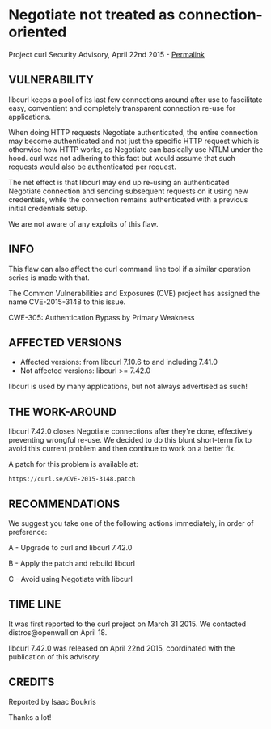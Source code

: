 Negotiate not treated as connection-oriented
============================================

Project curl Security Advisory, April 22nd 2015 -
[Permalink](https://curl.se/docs/CVE-2015-3148.html)

VULNERABILITY
-------------

libcurl keeps a pool of its last few connections around after use to
fascilitate easy, conventient and completely transparent connection re-use for
applications.

When doing HTTP requests Negotiate authenticated, the entire connection may
become authenticated and not just the specific HTTP request which is otherwise
how HTTP works, as Negotiate can basically use NTLM under the hood. curl was
not adhering to this fact but would assume that such requests would also be
authenticated per request.

The net effect is that libcurl may end up re-using an authenticated Negotiate
connection and sending subsequent requests on it using new credentials, while
the connection remains authenticated with a previous initial credentials
setup.

We are not aware of any exploits of this flaw.

INFO
----

This flaw can also affect the curl command line tool if a similar operation
series is made with that.

The Common Vulnerabilities and Exposures (CVE) project has assigned the name
CVE-2015-3148 to this issue.

CWE-305: Authentication Bypass by Primary Weakness

AFFECTED VERSIONS
-----------------

- Affected versions: from libcurl 7.10.6 to and including 7.41.0
- Not affected versions: libcurl >= 7.42.0

libcurl is used by many applications, but not always advertised as such!

THE WORK-AROUND
---------------

libcurl 7.42.0 closes Negotiate connections after they're done, effectively
preventing wrongful re-use. We decided to do this blunt short-term fix to
avoid this current problem and then continue to work on a better fix.

A patch for this problem is available at:

    https://curl.se/CVE-2015-3148.patch

RECOMMENDATIONS
---------------

We suggest you take one of the following actions immediately, in order of
preference:

A - Upgrade to curl and libcurl 7.42.0

B - Apply the patch and rebuild libcurl

C - Avoid using Negotiate with libcurl

TIME LINE
---------

It was first reported to the curl project on March 31 2015. We contacted
distros@openwall on April 18.

libcurl 7.42.0 was released on April 22nd 2015, coordinated with the
publication of this advisory.

CREDITS
-------

Reported by Isaac Boukris

Thanks a lot!
